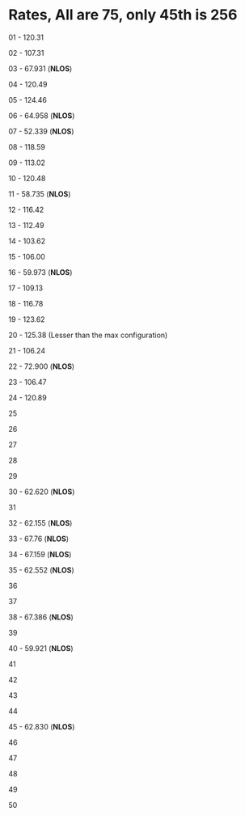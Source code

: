 # Rates, All are 75, only 45th is 256

01 - 120.31

02 - 107.31

03 - 67.931 (**NLOS**)

04 - 120.49

05 - 124.46

06 - 64.958 (**NLOS**)

07 - 52.339 (**NLOS**)

08 - 118.59

09 - 113.02

10 - 120.48

11 - 58.735 (**NLOS**)

12 - 116.42

13 - 112.49

14 - 103.62

15 - 106.00

16 - 59.973 (**NLOS**)

17 - 109.13

18 - 116.78

19 - 123.62

20 - 125.38 (Lesser than the max configuration)

21 - 106.24

22 - 72.900 (**NLOS**)

23 - 106.47

24 - 120.89

25

26

27

28

29

30 - 62.620 (**NLOS**)

31

32 - 62.155 (**NLOS**)

33 - 67.76 (**NLOS**)

34 - 67.159 (**NLOS**)

35 - 62.552 (**NLOS**)

36

37

38 - 67.386 (**NLOS**)

39

40 - 59.921 (**NLOS**)

41

42

43

44

45 - 62.830 (**NLOS**)

46

47

48

49

50
